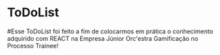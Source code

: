 # ToDoList
#Esse ToDoList foi feito a fim de colocarmos em prática o conhecimento adquirido com REACT na Empresa Júnior Orc'estra Gamificação no Processo Trainee!
